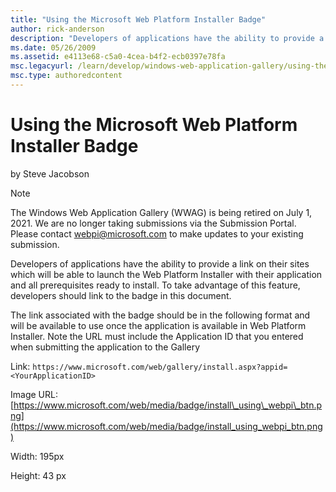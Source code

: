 ```yaml
---
title: "Using the Microsoft Web Platform Installer Badge"
author: rick-anderson
description: "Developers of applications have the ability to provide a link on their sites which will be able to launch the Web Platform Installer with their application a..."
ms.date: 05/26/2009
ms.assetid: e4113e68-c5a0-4cea-b4f2-ecb0397e78fa
msc.legacyurl: /learn/develop/windows-web-application-gallery/using-the-microsoft-web-platform-installer-badge
msc.type: authoredcontent
---
```

# Using the Microsoft Web Platform Installer Badge

by Steve Jacobson

> [!NOTE]
> The Windows Web Application Gallery (WWAG) is being retired on July 1, 2021. We are no longer taking submissions via the Submission Portal. Please contact webpi@microsoft.com to make updates to your existing submission.

Developers of applications have the ability to provide a link on their sites which will be able to launch the Web Platform Installer with their application and all prerequisites ready to install. To take advantage of this feature, developers should link to the badge in this document.

The link associated with the badge should be in the following format and will be available to use once the application is available in Web Platform Installer. Note the URL must include the Application ID that you entered when submitting the application to the Gallery

Link: `https://www.microsoft.com/web/gallery/install.aspx?appid=<YourApplicationID>`

Image URL: [https://www.microsoft.com/web/media/badge/install\_using\_webpi\_btn.png](https://www.microsoft.com/web/media/badge/install_using_webpi_btn.png)

Width: 195px

Height: 43 px
